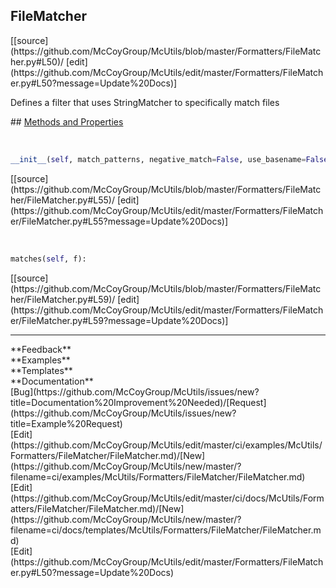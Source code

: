 ## <a id="McUtils.Formatters.FileMatcher.FileMatcher">FileMatcher</a> 

<div class="docs-source-link" markdown="1">
[[source](https://github.com/McCoyGroup/McUtils/blob/master/Formatters/FileMatcher.py#L50)/
[edit](https://github.com/McCoyGroup/McUtils/edit/master/Formatters/FileMatcher.py#L50?message=Update%20Docs)]
</div>

Defines a filter that uses StringMatcher to specifically match files







<div class="collapsible-section">
 <div class="collapsible-section collapsible-section-header" markdown="1">
## <a class="collapse-link" data-toggle="collapse" href="#methods" markdown="1"> Methods and Properties</a> <a class="float-right" data-toggle="collapse" href="#methods"><i class="fa fa-chevron-down"></i></a>
 </div>
 <div class="collapsible-section collapsible-section-body collapse show" id="methods" markdown="1">
 
<a id="McUtils.Formatters.FileMatcher.FileMatcher.__init__" class="docs-object-method">&nbsp;</a> 
```python
__init__(self, match_patterns, negative_match=False, use_basename=False): 
```
<div class="docs-source-link" markdown="1">
[[source](https://github.com/McCoyGroup/McUtils/blob/master/Formatters/FileMatcher/FileMatcher.py#L55)/
[edit](https://github.com/McCoyGroup/McUtils/edit/master/Formatters/FileMatcher/FileMatcher.py#L55?message=Update%20Docs)]
</div>


<a id="McUtils.Formatters.FileMatcher.FileMatcher.matches" class="docs-object-method">&nbsp;</a> 
```python
matches(self, f): 
```
<div class="docs-source-link" markdown="1">
[[source](https://github.com/McCoyGroup/McUtils/blob/master/Formatters/FileMatcher/FileMatcher.py#L59)/
[edit](https://github.com/McCoyGroup/McUtils/edit/master/Formatters/FileMatcher/FileMatcher.py#L59?message=Update%20Docs)]
</div>
 </div>
</div>












---


<div markdown="1" class="text-secondary">
<div class="container">
  <div class="row">
   <div class="col" markdown="1">
**Feedback**   
</div>
   <div class="col" markdown="1">
**Examples**   
</div>
   <div class="col" markdown="1">
**Templates**   
</div>
   <div class="col" markdown="1">
**Documentation**   
</div>
   <div class="col" markdown="1">
   
</div>
   <div class="col" markdown="1">
   
</div>
   <div class="col" markdown="1">
   
</div>
</div>
  <div class="row">
   <div class="col" markdown="1">
[Bug](https://github.com/McCoyGroup/McUtils/issues/new?title=Documentation%20Improvement%20Needed)/[Request](https://github.com/McCoyGroup/McUtils/issues/new?title=Example%20Request)   
</div>
   <div class="col" markdown="1">
[Edit](https://github.com/McCoyGroup/McUtils/edit/master/ci/examples/McUtils/Formatters/FileMatcher/FileMatcher.md)/[New](https://github.com/McCoyGroup/McUtils/new/master/?filename=ci/examples/McUtils/Formatters/FileMatcher/FileMatcher.md)   
</div>
   <div class="col" markdown="1">
[Edit](https://github.com/McCoyGroup/McUtils/edit/master/ci/docs/McUtils/Formatters/FileMatcher/FileMatcher.md)/[New](https://github.com/McCoyGroup/McUtils/new/master/?filename=ci/docs/templates/McUtils/Formatters/FileMatcher/FileMatcher.md)   
</div>
   <div class="col" markdown="1">
[Edit](https://github.com/McCoyGroup/McUtils/edit/master/Formatters/FileMatcher.py#L50?message=Update%20Docs)   
</div>
   <div class="col" markdown="1">
   
</div>
   <div class="col" markdown="1">
   
</div>
   <div class="col" markdown="1">
   
</div>
</div>
</div>
</div>